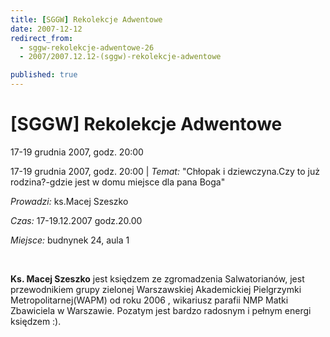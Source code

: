 ```yaml
---
title: [SGGW] Rekolekcje Adwentowe
date: 2007-12-12
redirect_from: 
  - sggw-rekolekcje-adwentowe-26
  - 2007/2007.12.12-(sggw)-rekolekcje-adwentowe

published: true
---
```




# [SGGW] Rekolekcje Adwentowe

<time>17-19 grudnia 2007, godz. 20:00</time>

17-19 grudnia 2007, godz. 20:00 | *Temat:* "Chłopak i dziewczyna.Czy to już rodzina?-gdzie jest w domu miejsce dla pana Boga"

*Prowadzi:* ks.Macej Szeszko

*Czas:* 17-19.12.2007 godz.20.00

*Miejsce:* budnynek 24, aula 1

&nbsp;

**Ks. Macej Szeszko** jest księdzem ze zgromadzenia Salwatorianów, jest przewodnikiem grupy&nbsp;zielonej Warszawskiej Akademickiej Pielgrzymki Metropolitarnej(WAPM) od roku 2006 , wikariusz parafii NMP Matki Zbawiciela w Warszawie. Pozatym jest bardzo radosnym i pełnym energi księdzem :).

<!--{{json:{"created_date":"2007-12-12 22:34:37","publish_down":"0000-00-00 00:00:00","id":"550"}}}-->